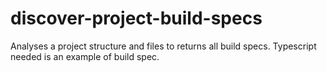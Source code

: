 # discover-project-build-specs
Analyses a project structure and files to returns all build specs. Typescript needed is an example of build spec.
